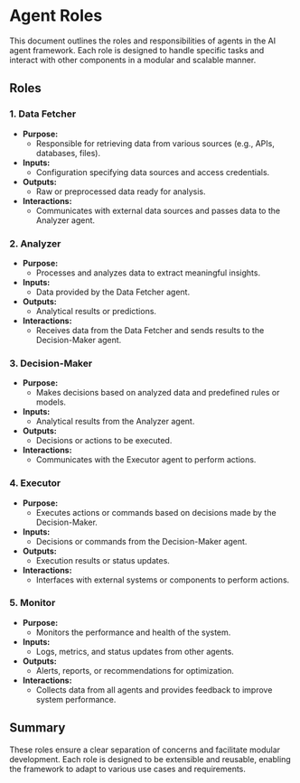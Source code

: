 # Agent Roles

This document outlines the roles and responsibilities of agents in the AI agent framework. Each role is designed to handle specific tasks and interact with other components in a modular and scalable manner.

## Roles

### 1. Data Fetcher
- **Purpose:**
  - Responsible for retrieving data from various sources (e.g., APIs, databases, files).
- **Inputs:**
  - Configuration specifying data sources and access credentials.
- **Outputs:**
  - Raw or preprocessed data ready for analysis.
- **Interactions:**
  - Communicates with external data sources and passes data to the Analyzer agent.

### 2. Analyzer
- **Purpose:**
  - Processes and analyzes data to extract meaningful insights.
- **Inputs:**
  - Data provided by the Data Fetcher agent.
- **Outputs:**
  - Analytical results or predictions.
- **Interactions:**
  - Receives data from the Data Fetcher and sends results to the Decision-Maker agent.

### 3. Decision-Maker
- **Purpose:**
  - Makes decisions based on analyzed data and predefined rules or models.
- **Inputs:**
  - Analytical results from the Analyzer agent.
- **Outputs:**
  - Decisions or actions to be executed.
- **Interactions:**
  - Communicates with the Executor agent to perform actions.

### 4. Executor
- **Purpose:**
  - Executes actions or commands based on decisions made by the Decision-Maker.
- **Inputs:**
  - Decisions or commands from the Decision-Maker agent.
- **Outputs:**
  - Execution results or status updates.
- **Interactions:**
  - Interfaces with external systems or components to perform actions.

### 5. Monitor
- **Purpose:**
  - Monitors the performance and health of the system.
- **Inputs:**
  - Logs, metrics, and status updates from other agents.
- **Outputs:**
  - Alerts, reports, or recommendations for optimization.
- **Interactions:**
  - Collects data from all agents and provides feedback to improve system performance.

## Summary

These roles ensure a clear separation of concerns and facilitate modular development. Each role is designed to be extensible and reusable, enabling the framework to adapt to various use cases and requirements.